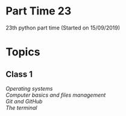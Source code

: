 # Part Time 23

23th python part time (Started on 15/09/2019)

# Topics

## Class 1
*Operating systems*  
*Computer basics and files management*  
*Git and GitHub*  
*The terminal*  



